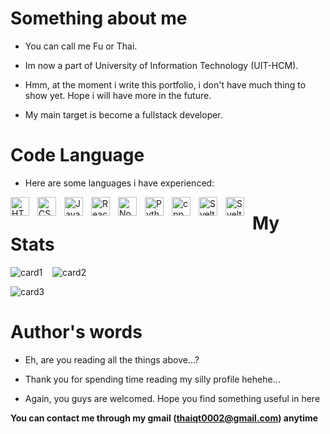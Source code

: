 # Something about me

- You can call me Fu or Thai.

- Im now a part of University of Information Technology (UIT-HCM).

- Hmm, at the moment i write this portfolio, i don't have much thing to show yet. Hope i will have more in the future.

- My main target is become a fullstack developer.

# Code Language 

- Here are some languages i have experienced:
<p style='margin-bottom:4px'>
    <img align="left" alt="HTML" width="30px" style="padding-right:10px;" src="https://cdn.jsdelivr.net/gh/devicons/devicon/icons/html5/html5-plain.svg" />
    <img align="left" alt="CSS" width="30px" style="padding-right:10px;" src="https://cdn.jsdelivr.net/gh/devicons/devicon/icons/css3/css3-plain.svg" />
    <img align="left" alt="JavaScript" width="30px" style="padding-right:10px;" src="https://cdn.jsdelivr.net/gh/devicons/devicon/icons/javascript/javascript-plain.svg" />
    <img align="left" alt="React" width="30px" style="padding-right:10px;" src="https://cdn.jsdelivr.net/gh/devicons/devicon/icons/react/react-original.svg" />
    <img align="left" alt="NodeJS" width="30px" style="padding-right:10px;" src="https://cdn.jsdelivr.net/gh/devicons/devicon/icons/nodejs/nodejs-original.svg" />
    <img align="left" alt="Python" width="30px" style="padding-right:10px;" src="https://cdn.jsdelivr.net/gh/devicons/devicon/icons/python/python-plain.svg" />
    <img align="left" alt="cpp" width="30px" style="padding-right:10px;" src="https://cdn.jsdelivr.net/gh/devicons/devicon@latest/icons/cplusplus/cplusplus-original.svg" />
    <img align="left" alt="Sveltekit" width="30px" style="padding-right:10px;" src="https://cdn.jsdelivr.net/gh/devicons/devicon@latest/icons/svelte/svelte-original.svg" />
    <img align="left" alt="Sveltekit" width="30px" style="padding-right:10px;" src="https://cdn.jsdelivr.net/gh/devicons/devicon@latest/icons/typescript/typescript-original.svg" />
</p>


# My Stats
<p>
    <img align='top' src="https://github-readme-stats.vercel.app/api/top-langs?username=thaiqt0002&show_icons=true&locale=en&layout=compact&theme=catppuccin_latte" alt="card1" />
    &nbsp;&nbsp;
    <img src="https://github-readme-stats.vercel.app/api?username=thaiqt0002&show_icons=true&locale=en&theme=catppuccin_latte" alt="card2" />
</p>

<p><img src="https://github-readme-streak-stats.herokuapp.com/?user=thaiqt0002&theme=catppuccin_latte" alt="card3" /></p>




# Author's words

- Eh, are you reading all the things above...?

- Thank you for spending time reading my silly profile hehehe...

- Again, you guys are welcomed. Hope you find something useful in here

**You can contact me through my gmail (thaiqt0002@gmail.com) anytime**
